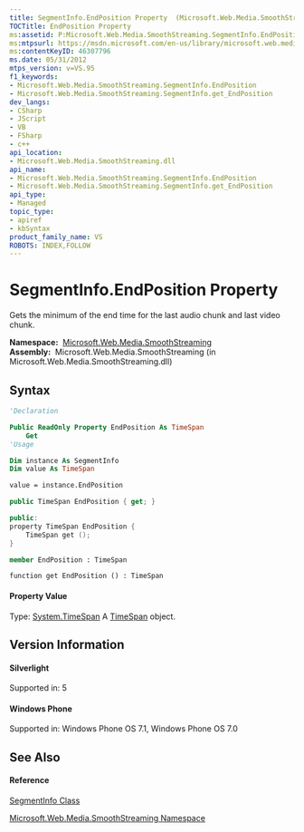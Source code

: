 ```yaml
---
title: SegmentInfo.EndPosition Property  (Microsoft.Web.Media.SmoothStreaming)
TOCTitle: EndPosition Property
ms:assetid: P:Microsoft.Web.Media.SmoothStreaming.SegmentInfo.EndPosition
ms:mtpsurl: https://msdn.microsoft.com/en-us/library/microsoft.web.media.smoothstreaming.segmentinfo.endposition(v=VS.95)
ms:contentKeyID: 46307796
ms.date: 05/31/2012
mtps_version: v=VS.95
f1_keywords:
- Microsoft.Web.Media.SmoothStreaming.SegmentInfo.EndPosition
- Microsoft.Web.Media.SmoothStreaming.SegmentInfo.get_EndPosition
dev_langs:
- CSharp
- JScript
- VB
- FSharp
- c++
api_location:
- Microsoft.Web.Media.SmoothStreaming.dll
api_name:
- Microsoft.Web.Media.SmoothStreaming.SegmentInfo.EndPosition
- Microsoft.Web.Media.SmoothStreaming.SegmentInfo.get_EndPosition
api_type:
- Managed
topic_type:
- apiref
- kbSyntax
product_family_name: VS
ROBOTS: INDEX,FOLLOW
---
```


# SegmentInfo.EndPosition Property

Gets the minimum of the end time for the last audio chunk and last video chunk.

**Namespace:**  [Microsoft.Web.Media.SmoothStreaming](microsoft-web-media-smoothstreaming-namespace_1.md)  
**Assembly:**  Microsoft.Web.Media.SmoothStreaming (in Microsoft.Web.Media.SmoothStreaming.dll)

## Syntax

``` vb
'Declaration

Public ReadOnly Property EndPosition As TimeSpan
    Get
'Usage

Dim instance As SegmentInfo
Dim value As TimeSpan

value = instance.EndPosition
```

``` csharp
public TimeSpan EndPosition { get; }
```

``` c++
public:
property TimeSpan EndPosition {
    TimeSpan get ();
}
```

``` fsharp
member EndPosition : TimeSpan
```

``` jscript
function get EndPosition () : TimeSpan
```

#### Property Value

Type: [System.TimeSpan](https://msdn.microsoft.com/en-us/library/269ew577\(v=vs.95\))  
A [TimeSpan](https://msdn.microsoft.com/en-us/library/269ew577\(v=vs.95\)) object.

## Version Information

#### Silverlight

Supported in: 5  

#### Windows Phone

Supported in: Windows Phone OS 7.1, Windows Phone OS 7.0  

## See Also

#### Reference

[SegmentInfo Class](segmentinfo-class-microsoft-web-media-smoothstreaming_1.md)

[Microsoft.Web.Media.SmoothStreaming Namespace](microsoft-web-media-smoothstreaming-namespace_1.md)

